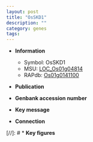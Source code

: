 ```yaml
---
layout: post
title: "OsSKD1"
description: ""
category: genes
tags: 
---
```


* **Information**  
    + Symbol: OsSKD1  
    + MSU: [LOC_Os01g04814](http://rice.uga.edu/cgi-bin/ORF_infopage.cgi?orf=LOC_Os01g04814)  
    + RAPdb: [Os01g0141100](http://rapdb.dna.affrc.go.jp/viewer/gbrowse_details/irgsp1?name=Os01g0141100)  

* **Publication**  

* **Genbank accession number**  

* **Key message**  

* **Connection**  

[//]: # * **Key figures**  


